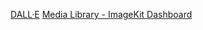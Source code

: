 [DALL·E](https://labs.openai.com/)
[Media Library - ImageKit Dashboard](https://imagekit.io/dashboard/media-library/L2Jsb2c)


